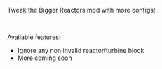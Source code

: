 <p>Tweak the Bigger Reactors mod with more configs!</p>
<p>&nbsp;</p>
<p>Available features:</p>
<ul>
<li>Ignore any non invalid reactor/turbine block</li>
<li>More coming soon</li>
</ul>
